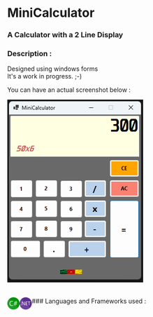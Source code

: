 # MiniCalculator

### A Calculator with a 2 Line Display

### Description :
Designed using windows forms <br/>
It's a work in progress.  ;-)

You can have an actual screenshot below : 

![Screenshot](/preview/preview.png)

<br/>
### Languages and Frameworks used :
<img align="left"  alt="CSHARP" width="28px" src="https://raw.githubusercontent.com/github/explore/80688e429a7d4ef2fca1e82350fe8e3517d3494d/topics/csharp/csharp.png" /> 
<img align="left"  alt="DOTNET" width="28px" src="https://raw.githubusercontent.com/github/explore/93d8a67084f94b2a444e510199a6e7622e5b09a3/topics/dotnet/dotnet.png" /> <br/>
